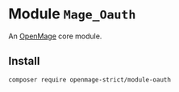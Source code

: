 # Module `Mage_Oauth`

An [OpenMage][1] core module.

## Install

``` bash
composer require openmage-strict/module-oauth
```

[1]: https://github.com/OpenMage/magento-lts
